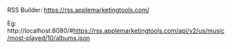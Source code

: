 
RSS Builder: https://rss.applemarketingtools.com/

Eg:
http://localhost:8080/#https://rss.applemarketingtools.com/api/v2/us/music/most-played/10/albums.json